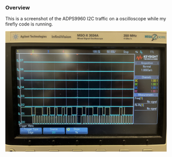 ### Overview

This is a screenshot of the ADPS9960 I2C traffic on a oscilloscope while my firefly code is running.

![](lab5.jpg)